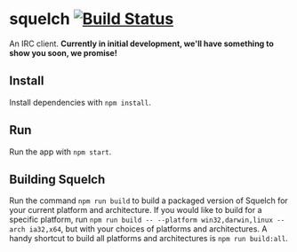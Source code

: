 squelch [![Build Status](https://travis-ci.org/squelch-irc/squelch.svg?branch=master)](https://travis-ci.org/squelch-irc/squelch)
=======

An IRC client. **Currently in initial development, we'll have something to show you soon, we promise!**

## Install

Install dependencies with `npm install`.

## Run

Run the app with `npm start`.

## Building Squelch

Run the command `npm run build` to build a packaged version of Squelch for your current platform and architecture. If you would like to build for a specific platform, run `npm run build -- --platform win32,darwin,linux --arch ia32,x64`, but with your choices of platforms and architectures. A handy shortcut to build all platforms and architectures is `npm run build:all`.
